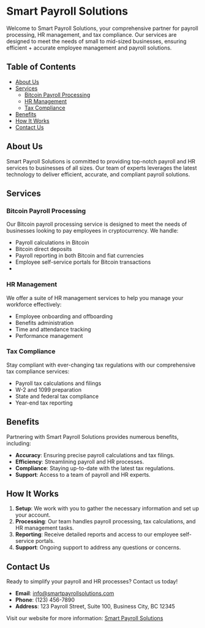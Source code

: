 # Smart Payroll Solutions

Welcome to Smart Payroll Solutions, your comprehensive partner for payroll processing, HR management, and tax compliance. Our services are designed to meet the needs of small to mid-sized businesses, ensuring efficient + accurate employee management and payroll solutions.

## Table of Contents

- [About Us](#about-us)
- [Services](#services)
  - [Bitcoin Payroll Processing](#bitcoin-payroll-processing)
  - [HR Management](#hr-management)
  - [Tax Compliance](#tax-compliance)
- [Benefits](#benefits)
- [How It Works](#how-it-works)
- [Contact Us](#contact-us)

## About Us

Smart Payroll Solutions is committed to providing top-notch payroll and HR services to businesses of all sizes. Our team of experts leverages the latest technology to deliver efficient, accurate, and compliant payroll solutions.

## Services

### Bitcoin Payroll Processing

Our Bitcoin payroll processing service is designed to meet the needs of businesses looking to pay employees in cryptocurrency. We handle:

- Payroll calculations in Bitcoin
- Bitcoin direct deposits
- Payroll reporting in both Bitcoin and fiat currencies
- Employee self-service portals for Bitcoin transactions
- 

### HR Management

We offer a suite of HR management services to help you manage your workforce effectively:

- Employee onboarding and offboarding
- Benefits administration
- Time and attendance tracking
- Performance management

### Tax Compliance

Stay compliant with ever-changing tax regulations with our comprehensive tax compliance services:

- Payroll tax calculations and filings
- W-2 and 1099 preparation
- State and federal tax compliance
- Year-end tax reporting

## Benefits

Partnering with Smart Payroll Solutions provides numerous benefits, including:

- **Accuracy**: Ensuring precise payroll calculations and tax filings.
- **Efficiency**: Streamlining payroll and HR processes.
- **Compliance**: Staying up-to-date with the latest tax regulations.
- **Support**: Access to a team of payroll and HR experts.

## How It Works

1. **Setup**: We work with you to gather the necessary information and set up your account.
2. **Processing**: Our team handles payroll processing, tax calculations, and HR management tasks.
3. **Reporting**: Receive detailed reports and access to our employee self-service portals.
4. **Support**: Ongoing support to address any questions or concerns.

## Contact Us

Ready to simplify your payroll and HR processes? Contact us today!

- **Email**: info@smartpayrollsolutions.com
- **Phone**: (123) 456-7890
- **Address**: 123 Payroll Street, Suite 100, Business City, BC 12345

Visit our website for more information: [Smart Payroll Solutions](https://smartpayrollsolutions.github.io/)
